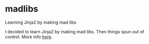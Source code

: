 # madlibs
Learning Jinja2 by making mad libs

I decided to learn Jinja2 by making mad libs. Then things spun out of control. More info [here](www.je-clark.com/posts/ive-gone-mad-for-mad-libs).
